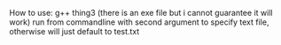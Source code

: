 How to use:
  g++ thing3 (there is an exe file but i cannot guarantee it will work)
  run from commandline with second argument to specify text file, otherwise will just default to test.txt
